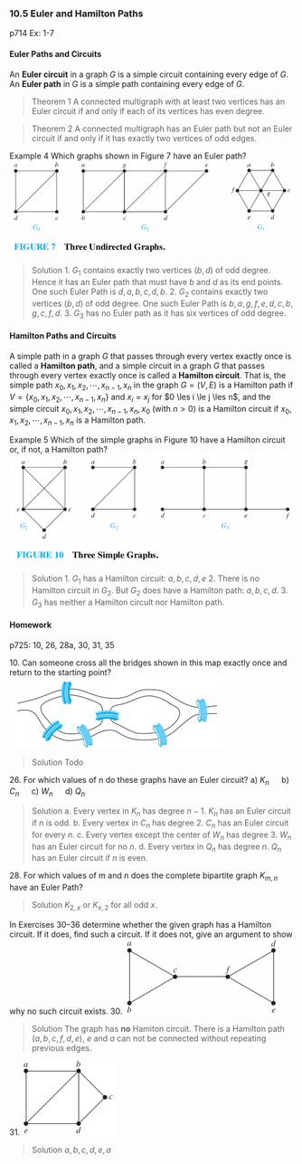 ### 10.5 Euler and Hamilton Paths
p714
Ex: 1-7

#### Euler Paths and Circuits
An **Euler circuit** in a graph $G$ is a simple circuit containing every edge of $G$. An **Euler path** in $G$ is a simple path containing every edge of $G$.

>Theorem 1
A connected multigraph with at least two vertices has an Euler circuit if and only if each of its vertices has even degree.

>Theorem 2
A connected multigraph has an Euler path but not an Euler circuit if and only if it has exactly two vertices of odd edges.

Example 4
Which graphs shown in Figure 7 have an Euler path?
![Graph](../assets/1005-figure7.png)
>Solution
1\. $G_1$ contains exactly two vertices $(b, d)$ of odd degree. Hence it has an Euler path that must have $b$ and $d$ as its end points. One such Euler Path is $d, a, b, c, d, b$.
2\. $G_2$ contains exactly two vertices $(b, d)$ of odd degree. One such Euler Path is $b, a, g, f, e, d, c, b, g, c, f, d$.
3\. $G_3$ has no Euler path as it has six vertices of odd degree.

#### Hamilton Paths and Circuits
A simple path in a graph $G$ that passes through every vertex exactly once is called a **Hamilton path**, and a simple circuit in a graph $G$ that passes through every vertex exactly once is called a **Hamilton circuit**. That is, the simple path $x_0, x_1, x_2, \cdots , x_{n-1}, x_n$ in the graph $G = (V , E)$ is a Hamilton path if $V = \{x_0, x_1, x_2, \cdots , x_{n-1}, x_n\}$ and $x_i = x_j$ for $0 \les i \le j \les n$, and the simple circuit $x_0, x_1, x_2, \cdots , x_{n-1}, x_n, x_0$ (with $n > 0$) is a Hamilton circuit if $x_0, x_1, x_2, \cdots , x_{n-1}, x_n$ is a Hamilton path.

Example 5
Which of the simple graphs in Figure 10 have a Hamilton circuit or, if not, a Hamilton path?
![Graph](../assets/1005-figure10.png)
>Solution
1\. $G_1$ has a Hamilton circuit: $a, b, c, d, e$
2\. There is no Hamilton circuit in $G_2$. But $G_2$ does have a Hamilton path: $a, b, c, d$.
3\. $G_3$ has neither a Hamilton circult nor Hamilton path.

#### Homework
p725: 10, 26, 28a, 30, 31, 35

10\. Can someone cross all the bridges shown in this map exactly once and return to the starting point?
![Graph](../assets/1005_10.png)
>Solution
Todo

26\. For which values of n do these graphs have an Euler circuit?
a) $K_n$ &emsp; b) $C_n$ &emsp; c) $W_n$ &emsp; d) $Q_n$
>Solution
a. Every vertex in $K_n$ has degree $n-1$. $K_n$ has an Euler circuit if $n$ is odd.
b. Every vertex in $C_n$ has degree $2$. $C_n$ has an Euler circuit for every $n$.
c. Every vertex except the center of $W_n$ has degree $3$. $W_n$ has an Euler circuit for no $n$.
d. Every vertex in $Q_n$ has degree $n$. $Q_n$ has an Euler circuit if $n$ is even.

28\. For which values of m and n does the complete bipartite graph $K_{m,n}$ have an Euler Path?
>Solution
$K_{2, x}$ or $K_{x, 2}$ for all odd $x$.

In Exercises 30–36 determine whether the given graph has a Hamilton circuit. If it does, find such a circuit. If it does not, give an argument to show why no such circuit exists.
30\. ![Graph](../assets/1005_30.png)
>Solution
The graph has **no** Hamiton circuit. There is a Hamilton path $(a, b, c, f, d, e)$, $e$ and $a$ can not be connected without repeating previous edges.

31\. ![Graph](../assets/1005_31.png)
>Solution
$a, b, c, d, e, a$
